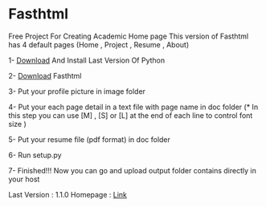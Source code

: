 # Fasthtml
Free Project For Creating  Academic Home page
This version of Fasthtml has 4 default pages (Home , Project , Resume , About)

1- [Download](https://www.python.org/downloads/) And Install Last Version Of Python

2- [Download](https://github.com/sepandhaghighi/fasthtml/archive/v1.1.zip) Fasthtml

3- Put your profile picture in image folder

4- Put your each page detail in a text file with page name in doc folder (* In this step you can use [M] , [S] or [L] at the end of each line to control font size )

5- Put your resume file (pdf format) in doc folder

6- Run setup.py

7- Finished!!! Now you can go and upload output folder contains directly in your host

Last Version : 1.1.0 
Homepage : [Link](http://sepandhaghighi.github.io/fasthtml/page.html)

